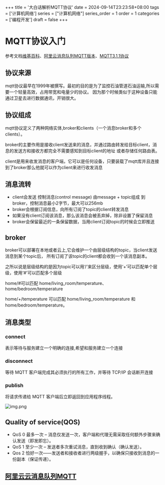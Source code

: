 +++
title = '大白话解析MQTT协议'
date = 2024-09-14T23:23:58+08:00
tags = ['计算机网络']
series = ["计算机网络"]
series_order = 1
order = 1
categories = ['编程开发']
draft = false
+++
# MQTT协议入门
参考文档[维基百科](https://en.wikipedia.org/wiki/MQTT)、[阿里云消息队列MQTT版本](https://help.aliyun.com/zh/apsaramq-for-mqtt/quick-start?spm=a2c4g.11186623.0.0.67ea2784mW2VwO)、[MQTT3.1.1协议](https://docs.oasis-open.org/mqtt/mqtt/v3.1.1/os/mqtt-v3.1.1-os.html)

## 协议来源
mqtt协议最早在1999年被撰写。最初的目的是为了监控石油管道石油运输,所以需要一个轻量高效，占用带宽和电量少的协议。
因为那个时候类似于这种设备只能通过卫星去进行数据通讯，开销很大。

## 协议组成
mqtt协议定义了两种网络实体,broker和clients（一个消息broker和多个clients）。

broker的主要作用是接收client发送来的消息，并通过路由转发给目标client，消息的发送方和接收方都完全不需要感知到目标client的地址
或者存储任何路由表。

client是用来收发消息的客户端，它可以是任何设备，只要装载了mqtt库并且连接到了broker那么他就可以作为client来进行收发消息

## 消息流转
- client会发送 控制消息(control message) 由message + topic组成 到 broker，控制消息最小2字节，最大可以256mb
- broker会根据订阅信息，向所有订阅了topic的client转发消息
- 如果没有client订阅该消息，那么该消息会被丢弃掉，除非设置了保留消息
- broker会保留最近的一条保留数据，当用client订阅topic的时候会立即推送

## broker
broker可以部署在本地或者云上,它会维护一个由层级结构的topic，当client发送消息到某个topic后，
所有订阅了该topic的client都会收到一个该消息副本。

之所以说是层级结构的是因为topic可以用‘/’来区分层级，使用‘+’可以匹配单个层级，使用‘#’可以匹配多个层级

home/#可以匹配 home/living_room/temperature、home/bedroom/temperature

home/+/temperature 可以匹配 home/living_room/temperature 和 home/bedroom/temperature。
## 消息类型
### connect
表示等待与服务建立一个明确的连接,希望和服务建立一个连接
### disconnect
等待 MQTT 客户端完成其必须执行的所有工作，并等待 TCP/IP 会话断开连接
### publish
将请求传递给 MQTT 客户端后立即返回到应用程序线程。

![img.png](network/mqttMsg.png)

## Quality of service(QOS)
- QoS 0 最多一次 – 消息仅发送一次，客户端和代理无需采取任何额外步骤来确认发送（即发即忘）。
- QoS 1 至少一次 – 发送者多次重试消息，直到收到确认（确认发送）。
- Qos 2 恰好一次——发送者和接收者进行两级握手，以确保只接收到消息的一份副本（保证传递）。

## [阿里云云消息队列MQTT](https://help.aliyun.com/zh/apsaramq-for-mqtt/quick-start?spm=a2c4g.11186623.0.0.67ea2784mW2VwO)

